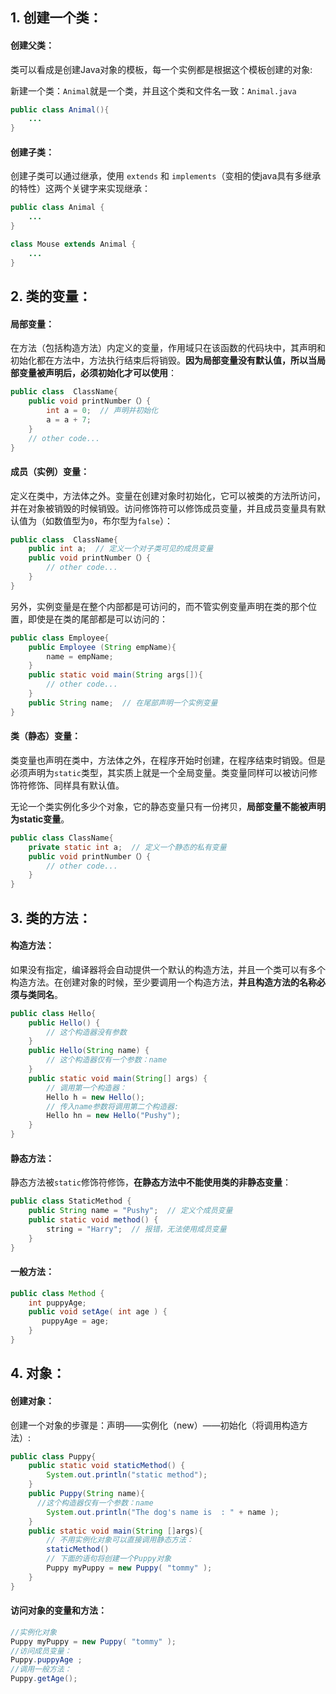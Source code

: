 ## 1. 创建一个类：

#### 创建父类：

类可以看成是创建Java对象的模板，每一个实例都是根据这个模板创建的对象:

新建一个类：`Animal`就是一个类，并且这个类和文件名一致：`Animal.java`

```java
public class Animal(){
    ...
}
```

#### 创建子类：

创建子类可以通过继承，使用 `extends` 和 `implements`（变相的使java具有多继承的特性）这两个关键字来实现继承：

```java
public class Animal {
	...
}

class Mouse extends Animal {
	...
}
```

## 2. 类的变量：

#### 局部变量：

在方法（包括构造方法）内定义的变量，作用域只在该函数的代码块中，其声明和初始化都在方法中，方法执行结束后将销毁。**因为局部变量没有默认值，所以当局部变量被声明后，必须初始化才可以使用**：

```java
public class  ClassName{
    public void printNumber（）{
        int a = 0;  // 声明并初始化
        a = a + 7;
    }
    // other code...
}
```

#### 成员（实例）变量：

定义在类中，方法体之外。变量在创建对象时初始化，它可以被类的方法所访问，并在对象被销毁的时候销毁。访问修饰符可以修饰成员变量，并且成员变量具有默认值为（如数值型为`0`，布尔型为`false`）：

```java
public class  ClassName{
    public int a;  // 定义一个对子类可见的成员变量
    public void printNumber（）{
        // other code...
    }
}
```

另外，实例变量是在整个内部都是可访问的，而不管实例变量声明在类的那个位置，即使是在类的尾部都是可以访问的：


```java
public class Employee{
    public Employee (String empName){
        name = empName;
    }
    public static void main(String args[]){
		// other code...
	}
    public String name;  // 在尾部声明一个实例变量
}
```

#### 类（静态）变量：

类变量也声明在类中，方法体之外，在程序开始时创建，在程序结束时销毁。但是必须声明为`static`类型，其实质上就是一个全局变量。类变量同样可以被访问修饰符修饰、同样具有默认值。

无论一个类实例化多少个对象，它的静态变量只有一份拷贝，**局部变量不能被声明为static变量**。

```java
public class ClassName{
    private static int a;  // 定义一个静态的私有变量
    public void printNumber（）{
        // other code...
    }
}
```

## 3. 类的方法：

#### 构造方法：

如果没有指定，编译器将会自动提供一个默认的构造方法，并且一个类可以有多个构造方法。在创建对象的时候，至少要调用一个构造方法，**并且构造方法的名称必须与类同名**。

```java
public class Hello{
    public Hello() {
    	// 这个构造器没有参数
    }
    public Hello(String name) {
    	// 这个构造器仅有一个参数：name
    }
    public static void main(String[] args) {
    	// 调用第一个构造器：
    	Hello h = new Hello();
        // 传入name参数将调用第二个构造器:
        Hello hn = new Hello("Pushy");
    }
}
```

#### 静态方法：

静态方法被`static`修饰符修饰，**在静态方法中不能使用类的非静态变量**：

```java
public class StaticMethod {
    public String name = "Pushy";  // 定义个成员变量
    public static void method() {
        string = "Harry";  // 报错，无法使用成员变量
    }
}

```

#### 一般方法：

```java
public class Method {
    int puppyAge;
    public void setAge( int age ) {
       puppyAge = age;
    }
}
```

## 4. 对象：

#### 创建对象：

创建一个对象的步骤是：声明——实例化（new）——初始化（将调用构造方法）:

```java
public class Puppy{
    public static void staticMethod() {
        System.out.println("static method");
    }
    public Puppy(String name){
      //这个构造器仅有一个参数：name
        System.out.println("The dog's name is  : " + name ); 
    }
    public static void main(String []args){
    	// 不用实例化对象可以直接调用静态方法：
		staticMethod()
        // 下面的语句将创建一个Puppy对象
        Puppy myPuppy = new Puppy( "tommy" );
    }
}
```

#### 访问对象的变量和方法：

```java
//实例化对象
Puppy myPuppy = new Puppy( "tommy" );
//访问成员变量：
Puppy.puppyAge ;
//调用一般方法：
Puppy.getAge();
```